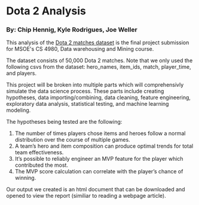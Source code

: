 
# Dota 2 Analysis

### By: Chip Hennig, Kyle Rodrigues, Joe Weller

This analysis of the [Dota 2 matches dataset](https://www.kaggle.com/devinanzelmo/dota-2-matches) is the final project submission for MSOE's CS 4980, Data warehousing and Mining course.

The dataset consists of 50,000 Dota 2 matches. Note that we only used the following csvs from the dataset: hero_names, item_ids, match, player_time, and players. 

This project will be broken into multiple parts which will comprehensivly simulate the data science process. 
These parts include creating hypotheses, data importing/combining, data cleaning, feature engineering, exploratory data analysis, statistical testing, and machine learning modeling. 

The hypotheses being tested are the following:

1. The number of times players chose items and heroes follow a normal distribution over the course of multiple games.
2. A team’s hero and item composition can produce optimal trends for total team effectiveness.
3. It’s possible to reliably engineer an MVP feature for the player which contributed the most.
4. The MVP score calculation can correlate with the player’s chance of winning.

Our output we created is an html document that can be downloaded and opened to view the report (similiar to reading a webpage article).
